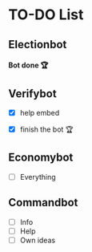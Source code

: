 # TO-DO List

## Electionbot
#### Bot done 🏆

## Verifybot
- [x] help embed
- [x] finish the bot 🏆


## Economybot
- [ ] Everything

## Commandbot
- [ ] Info
- [ ] Help
- [ ] Own ideas